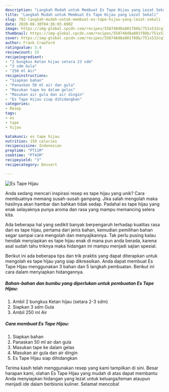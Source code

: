 ```yaml
---
description: "Langkah Mudah untuk Membuat Es Tape Hijau yang Lezat Sekali"
title: "Langkah Mudah untuk Membuat Es Tape Hijau yang Lezat Sekali"
slug: 782-langkah-mudah-untuk-membuat-es-tape-hijau-yang-lezat-sekali
date: 2020-08-30T04:36:03.690Z
image: https://img-global.cpcdn.com/recipes/558748d8a801f88b/751x532cq70/es-tape-hijau-foto-resep-utama.jpg
thumbnail: https://img-global.cpcdn.com/recipes/558748d8a801f88b/751x532cq70/es-tape-hijau-foto-resep-utama.jpg
cover: https://img-global.cpcdn.com/recipes/558748d8a801f88b/751x532cq70/es-tape-hijau-foto-resep-utama.jpg
author: Frank Crawford
ratingvalue: 3.4
reviewcount: 15
recipeingredient:
- "2 bungkus Ketan hijau setara 23 sdm"
- "3 sdm Gula"
- "250 ml Air"
recipeinstructions:
- "Siapkan bahan"
- "Panaskan 50 ml air dan gula"
- "Masukan tape ke dalam gelas"
- "Masukan air gula dan air dingin"
- "Es Tape Hijau siap dihidangkan"
categories:
- Resep
tags:
- es
- tape
- hijau

katakunci: es tape hijau 
nutrition: 159 calories
recipecuisine: Indonesian
preptime: "PT11M"
cooktime: "PT45M"
recipeyield: "3"
recipecategory: Dessert

---
```



![Es Tape Hijau](https://img-global.cpcdn.com/recipes/558748d8a801f88b/751x532cq70/es-tape-hijau-foto-resep-utama.jpg)

Anda sedang mencari inspirasi resep es tape hijau yang unik? Cara membuatnya memang susah-susah gampang. Jika salah mengolah maka hasilnya akan hambar dan bahkan tidak sedap. Padahal es tape hijau yang enak selayaknya punya aroma dan rasa yang mampu memancing selera kita.



Ada beberapa hal yang sedikit banyak berpengaruh terhadap kualitas rasa dari es tape hijau, pertama dari jenis bahan, kemudian pemilihan bahan segar sampai cara mengolah dan menyajikannya. Tak perlu pusing kalau hendak menyiapkan es tape hijau enak di mana pun anda berada, karena asal sudah tahu triknya maka hidangan ini mampu menjadi sajian spesial.


Berikut ini ada beberapa tips dan trik praktis yang dapat diterapkan untuk mengolah es tape hijau yang siap dikreasikan. Anda dapat membuat Es Tape Hijau menggunakan 3 bahan dan 5 langkah pembuatan. Berikut ini cara dalam menyiapkan hidangannya.

<!--inarticleads1-->

##### Bahan-bahan dan bumbu yang diperlukan untuk pembuatan Es Tape Hijau:

1. Ambil 2 bungkus Ketan hijau (setara 2-3 sdm)
1. Siapkan 3 sdm Gula
1. Ambil 250 ml Air




<!--inarticleads2-->

##### Cara membuat Es Tape Hijau:

1. Siapkan bahan
1. Panaskan 50 ml air dan gula
1. Masukan tape ke dalam gelas
1. Masukan air gula dan air dingin
1. Es Tape Hijau siap dihidangkan




Terima kasih telah menggunakan resep yang kami tampilkan di sini. Besar harapan kami, olahan Es Tape Hijau yang mudah di atas dapat membantu Anda menyiapkan hidangan yang lezat untuk keluarga/teman ataupun menjadi ide dalam berbisnis kuliner. Selamat mencoba!

